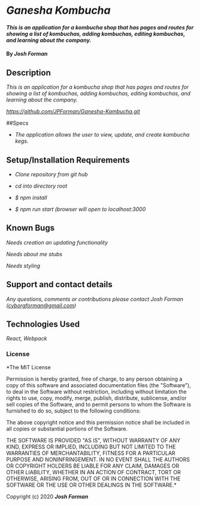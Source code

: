 # _Ganesha Kombucha_

#### _This is an application for a kombucha shop that has pages and routes for showing a list of kombuchas, adding kombuchas, editing kombuchas, and learning about the company._

#### By _**Josh Forman**_

## Description

_This is an application for a kombucha shop that has pages and routes for showing a list of kombuchas, adding kombuchas, editing kombuchas, and learning about the company._

_https://github.com/JPForman/Ganesha-Kambucha.git_

##Specs

* _The application allows the user to view, update, and create kambucha kegs._



## Setup/Installation Requirements

* _Clone repository from git hub_

* _cd into directory root_

* _$ npm install_

* _$ npm run start (browser will open to localhost:3000_


## Known Bugs

_Needs creation an updating functionality_

_Needs about me stubs_

_Needs styling_

## Support and contact details

_Any questions, comments or contributions please contact Josh Forman (cyborgforman@gmail.com)_

## Technologies Used

_React, Webpack_

### License

*The MIT License


Permission is hereby granted, free of charge, to any person obtaining a copy
of this software and associated documentation files (the "Software"), to deal
in the Software without restriction, including without limitation the rights
to use, copy, modify, merge, publish, distribute, sublicense, and/or sell
copies of the Software, and to permit persons to whom the Software is
furnished to do so, subject to the following conditions:

The above copyright notice and this permission notice shall be included in
all copies or substantial portions of the Software.

THE SOFTWARE IS PROVIDED "AS IS", WITHOUT WARRANTY OF ANY KIND, EXPRESS OR
IMPLIED, INCLUDING BUT NOT LIMITED TO THE WARRANTIES OF MERCHANTABILITY,
FITNESS FOR A PARTICULAR PURPOSE AND NONINFRINGEMENT. IN NO EVENT SHALL THE
AUTHORS OR COPYRIGHT HOLDERS BE LIABLE FOR ANY CLAIM, DAMAGES OR OTHER
LIABILITY, WHETHER IN AN ACTION OF CONTRACT, TORT OR OTHERWISE, ARISING FROM,
OUT OF OR IN CONNECTION WITH THE SOFTWARE OR THE USE OR OTHER DEALINGS IN
THE SOFTWARE.*

Copyright (c) 2020 **_Josh Forman_**
